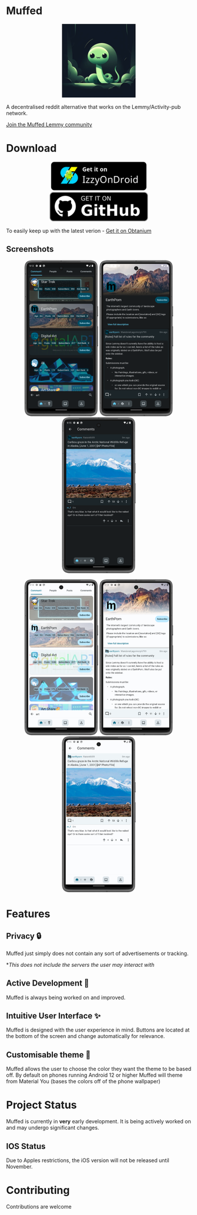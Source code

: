 # Muffed

<p align="center">
  <img src="android/app/src/main/res/mipmap-xxxhdpi/ic_launcher.png" width="200">
</p>

A decentralised reddit alternative that works on the Lemmy/Activity-pub network.

[Join the Muffed Lemmy community](https://sh.itjust.works/c/muffed)

# Download

<div align="center">
  <a href="https://apt.izzysoft.de/fdroid/index/apk/com.freshfieldreds.muffed/">
    <img src="docs/assets/badges/IzzyOnDroid.png" height="80">
  </a>
<a href="https://github.com/freshfieldreds/muffed/releases/latest">
    <img src="docs/assets/badges/github.png" height="80">
  </a>
</div>

To easily keep up with the latest verion - [Get it on Obtanium](https://github.com/ImranR98/Obtainium)

## Screenshots

<p align="center">
  <img src="docs/assets/screenshots/1_dark.png" width="200">
  <img src="docs/assets/screenshots/2_dark.png" width="200">
  <img src="docs/assets/screenshots/3_dark.png" width="200">
</p>
<p align="center">
  <img src="docs/assets/screenshots/1_light.png" width="200">
  <img src="docs/assets/screenshots/2_light.png" width="200">
  <img src="docs/assets/screenshots/3_light.png" width="200">
</p>

# Features

## Privacy 🔒

Muffed just simply does not contain any sort of advertisements or tracking.

**This does not include the servers the user may interact with*

## Active Development 💯

Muffed is always being worked on and improved.

## Intuitive User Interface ✨

Muffed is designed with the user experience in mind. Buttons are located at the bottom of the screen
and change automatically for relevance.

## Customisable theme 🎨

Muffed allows the user to choose the color they want the theme to be based off. By default on phones
running Android 12 or higher Muffed will theme from Material You (bases the colors off of the phone
wallpaper)

# Project Status

Muffed is currently in **very** early development. It is being actively worked on and may undergo
significant changes.

## IOS Status

Due to Apples restrictions, the iOS version will not be released until November.

# Contributing

Contributions are welcome
